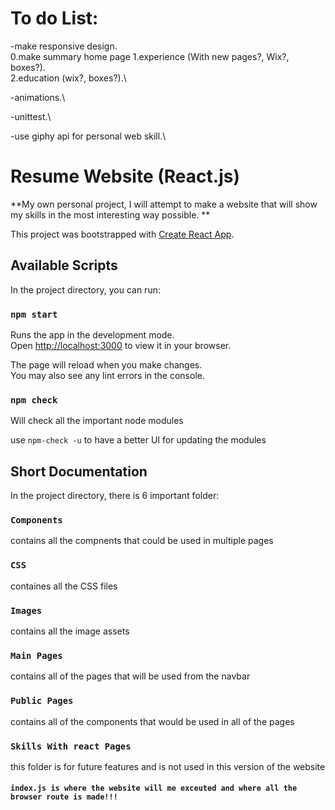 # To do List:

-make responsive design.\
0.make summary home page
1.experience (With new pages?, Wix?, boxes?).\
2.education (wix?, boxes?).\

-animations.\

-unittest.\

-use giphy api for personal web skill.\

# Resume Website (React.js)

**My own personal project, I will attempt to make a website that will show my skills in the most interesting way possible.
**

This project was bootstrapped with [Create React App](https://github.com/facebook/create-react-app).

## Available Scripts

In the project directory, you can run:

### `npm start`

Runs the app in the development mode.\
Open [http://localhost:3000](http://localhost:3000) to view it in your browser.

The page will reload when you make changes.\
You may also see any lint errors in the console.

### `npm check`

Will check all the important node modules

use `npm-check -u` to have a better UI for updating the modules

## Short Documentation

In the project directory, there is 6 important folder:

### `Components`

contains all the compnents that could be used in multiple pages

### `CSS`

containes all the CSS files

### `Images`

contains all the image assets

### `Main Pages`

contains all of the pages that will be used from the navbar

### `Public Pages`

contains all of the components that would be used in all of the pages

### `Skills With react Pages`

this folder is for future features and is not used in this version of the website

#### `index.js is where the website will me exceuted and where all the browser route is made!!!`

